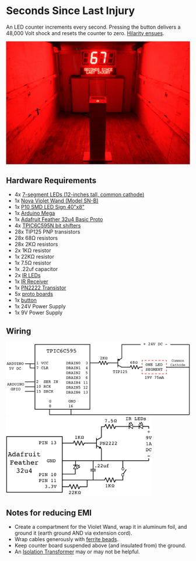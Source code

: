 # Seconds Since Last Injury
An LED counter increments every second. Pressing the button delivers a 48,000 Volt shock and resets the counter to zero. [Hilarity ensues](https://jasoneppink.com/seconds-since-last-injury/).

![Seconds Since Last Injury installation at Night Market 2019](https://github.com/jasoneppink/Seconds-Since-Last-Injury/blob/master/seconds_since_last_injury-night_market-2019.jpg)

## Hardware Requirements
* 4x [7-segment LEDs (12-inches tall, common cathode)](https://szljl.en.alibaba.com/product/60754533420-218297753/Large_12_inch_Black_Face_Red_Emitting_Color_1_Bit_7_Segment_LED_Display.html)
* 1x [Nova Violet Wand (Model SN-B)](https://www.violetwands.com/shop/nova-violetwand-model-snb/)
* 1x [P10 SMD LED Sign 40"x8"](https://www.amazon.com/Scrolling-Display-Message-Solution-Advertising/dp/B077G7D4ZH)
* 1x [Arduino Mega](https://store.arduino.cc/usa/mega-2560-r3)
* 1x [Adafruit Feather 32u4 Basic Proto](https://www.adafruit.com/product/2771)
* 4x [TPIC6C595N bit shifters](https://www.mouser.com/ProductDetail/texas-instruments/tpic6c595n/)
* 28x TIP125 PNP transistors
* 28x 68Ω resistors
* 28x 2KΩ resistors
* 2x 1KΩ resistor
* 1x 22KΩ resistor
* 1x 7.5Ω resistor
* 1x .22uf capacitor
* 2x [IR LEDs](https://www.adafruit.com/product/387)
* 1x [IR Receiver](https://www.adafruit.com/product/157)
* 1x [PN2222 Transistor](https://www.adafruit.com/product/756)
* 5x [proto boards](https://www.adafruit.com/product/571)
* 1x [button](https://www.mouser.com/ProductDetail/e-switch/pv10f2v0ss-311)
* 1x 24V Power Supply
* 1x 9V Power Supply

## Wiring
<img src="https://github.com/jasoneppink/Seconds-Since-Last-Injury/blob/master/wiring-schematic-main.png" width=600px />
<img src="https://github.com/jasoneppink/Seconds-Since-Last-Injury/blob/master/wiring-schematic-IR-transmit.png" width=400px />

## Notes for reducing EMI
* Create a compartment for the Violet Wand, wrap it in aluminum foil, and ground it (earth ground AND via extension cord).
* Wrap cables generously with [ferrite beads](https://www.amazon.com/eBoot-Pieces-Ferrite-Suppressor-Diameter/dp/B01E5E5IY4).
* Keep counter board suspended above (and insulated from) the ground.
* An [Isolation Transformer](https://www.tripplite.com/isolator-series-120v-250w-isolation-transformer-based-power-conditioner-2-outlets~IS250) may or may not be helpful.
